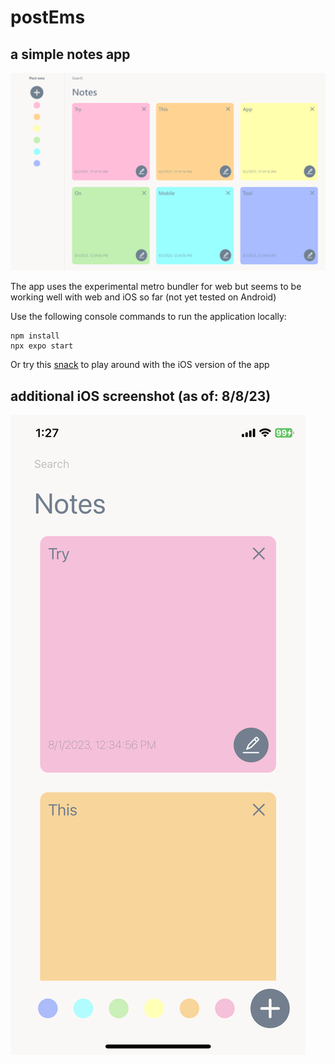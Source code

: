 # postEms

## a simple notes app

![Screenshot of web app](/docs/images/postems-web-screenshot-8-8.PNG?raw=true "Responsive web version")

The app uses the experimental metro bundler for web but seems to be working well with web and iOS so far (not yet tested on Android)

Use the following console commands to run the application locally:

```
npm install
npx expo start
```

Or try this [snack](https://snack.expo.dev/@mdpolky/postems) to play around with the iOS version of the app

## additional iOS screenshot (as of: 8/8/23)

![Screenshot of ios app](/docs/images/postems-ios-screenshot-8-8.PNG "iOS version")
